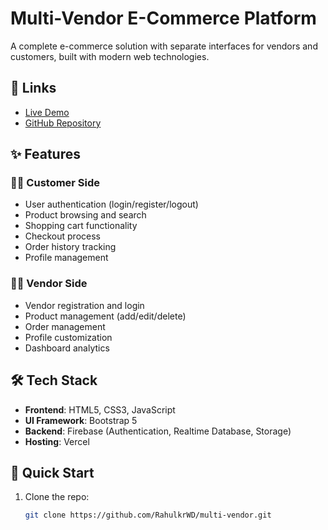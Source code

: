 # Multi-Vendor E-Commerce Platform

A complete e-commerce solution with separate interfaces for vendors and customers, built with modern web technologies.

## 🔗 Links
- [Live Demo](https://multi-vendor-eta.vercel.app/index.html)
- [GitHub Repository](https://github.com/RahulkrWD/multi-vendor)

## ✨ Features

### 👨‍💼 Customer Side
- User authentication (login/register/logout)
- Product browsing and search
- Shopping cart functionality
- Checkout process
- Order history tracking
- Profile management

### 👩‍💼 Vendor Side
- Vendor registration and login
- Product management (add/edit/delete)
- Order management
- Profile customization
- Dashboard analytics

## 🛠️ Tech Stack
- **Frontend**: HTML5, CSS3, JavaScript
- **UI Framework**: Bootstrap 5
- **Backend**: Firebase (Authentication, Realtime Database, Storage)
- **Hosting**: Vercel

## 🚀 Quick Start
1. Clone the repo:
   ```bash
   git clone https://github.com/RahulkrWD/multi-vendor.git